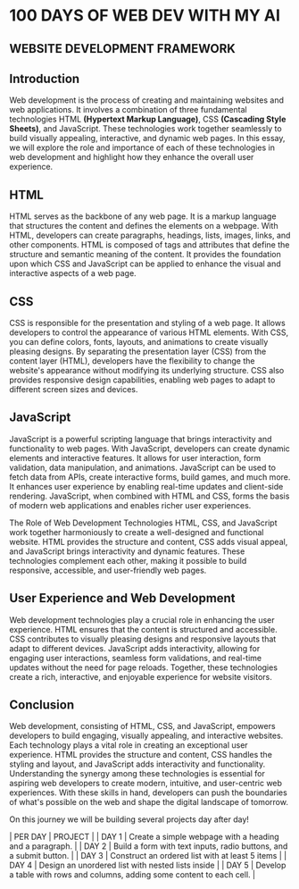 # 100 DAYS OF WEB DEV WITH MY AI

## WEBSITE DEVELOPMENT FRAMEWORK

## Introduction

Web development is the process of creating and maintaining websites and web applications. It involves a combination of three fundamental technologies HTML **(Hypertext Markup Language)**, CSS **(Cascading Style Sheets)**, and JavaScript. These technologies work together seamlessly to build visually appealing, interactive, and dynamic web pages. In this essay, we will explore the role and importance of each of these technologies in web development and highlight how they enhance the overall user experience.

## HTML

HTML serves as the backbone of any web page. It is a markup language that structures the content and defines the elements on a webpage. With HTML, developers can create paragraphs, headings, lists, images, links, and other components. HTML is composed of tags and attributes that define the structure and semantic meaning of the content. It provides the foundation upon which CSS and JavaScript can be applied to enhance the visual and interactive aspects of a web page.

## CSS

CSS is responsible for the presentation and styling of a web page. It allows developers to control the appearance of various HTML elements. With CSS, you can define colors, fonts, layouts, and animations to create visually pleasing designs. By separating the presentation layer (CSS) from the content layer (HTML), developers have the flexibility to change the website's appearance without modifying its underlying structure. CSS also provides responsive design capabilities, enabling web pages to adapt to different screen sizes and devices.

## JavaScript

JavaScript is a powerful scripting language that brings interactivity and functionality to web pages. With JavaScript, developers can create dynamic elements and interactive features. It allows for user interaction, form validation, data manipulation, and animations. JavaScript can be used to fetch data from APIs, create interactive forms, build games, and much more. It enhances user experience by enabling real-time updates and client-side rendering. JavaScript, when combined with HTML and CSS, forms the basis of modern web applications and enables richer user experiences.

The Role of Web Development Technologies HTML, CSS, and JavaScript work together harmoniously to create a well-designed and functional website. HTML provides the structure and content, CSS adds visual appeal, and JavaScript brings interactivity and dynamic features. These technologies complement each other, making it possible to build responsive, accessible, and user-friendly web pages.

## User Experience and Web Development

Web development technologies play a crucial role in enhancing the user experience. HTML ensures that the content is structured and accessible. CSS contributes to visually pleasing designs and responsive layouts that adapt to different devices. JavaScript adds interactivity, allowing for engaging user interactions, seamless form validations, and real-time updates without the need for page reloads. Together, these technologies create a rich, interactive, and enjoyable experience for website visitors.

## Conclusion

Web development, consisting of HTML, CSS, and JavaScript, empowers developers to build engaging, visually appealing, and interactive websites. Each technology plays a vital role in creating an exceptional user experience. HTML provides the structure and content, CSS handles the styling and layout, and JavaScript adds interactivity and functionality. Understanding the synergy among these technologies is essential for aspiring web developers to create modern, intuitive, and user-centric web experiences. With these skills in hand, developers can push the boundaries of what's possible on the web and shape the digital landscape of tomorrow.

On this journey we will be building several projects day after day!

| PER DAY | PROJECT |
| DAY 1 |  Create a simple webpage with a heading and a paragraph. |
| DAY 2 | Build a form with text inputs, radio buttons, and a submit button. |
| DAY 3 | Construct an ordered list with at least 5 items |
| DAY 4 | Design an unordered list with nested lists inside |
| DAY 5 | Develop a table with rows and columns, adding some content to each cell. |